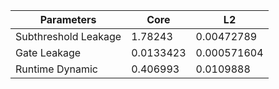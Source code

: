 | Parameters | Core | L2 |
| --- | --- | --- |
| Subthreshold Leakage | 1.78243 | 0.00472789 |
| Gate Leakage | 0.0133423 | 0.000571604 |
| Runtime Dynamic | 0.406993 | 0.0109888 |
